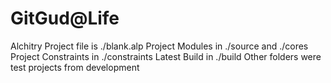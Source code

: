 # GitGud@Life
Alchitry Project file is ./blank.alp
Project Modules in ./source and ./cores
Project Constraints in ./constraints
Latest Build in ./build
Other folders were test projects from development
